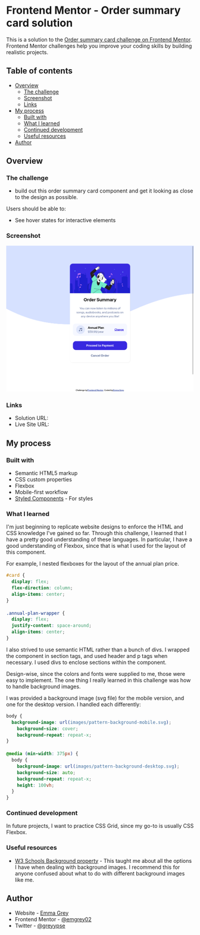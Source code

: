 # Frontend Mentor - Order summary card solution

This is a solution to the [Order summary card challenge on Frontend Mentor](https://www.frontendmentor.io/challenges/order-summary-component-QlPmajDUj). Frontend Mentor challenges help you improve your coding skills by building realistic projects. 

## Table of contents

- [Overview](#overview)
  - [The challenge](#the-challenge)
  - [Screenshot](#screenshot)
  - [Links](#links)
- [My process](#my-process)
  - [Built with](#built-with)
  - [What I learned](#what-i-learned)
  - [Continued development](#continued-development)
  - [Useful resources](#useful-resources)
- [Author](#author)

## Overview

### The challenge

- build out this order summary card component and get it looking as close to the design as possible.

Users should be able to:

- See hover states for interactive elements

### Screenshot

![](images/order-component-screenshot.png)

### Links

- Solution URL: [](https://github.com/emgrey02/order-summary-component)
- Live Site URL: [](https://emgrey02.github.io/order-summary-component)

## My process

### Built with

- Semantic HTML5 markup
- CSS custom properties
- Flexbox
- Mobile-first workflow
- [Styled Components](https://styled-components.com/) - For styles


### What I learned

I'm just beginning to replicate website designs to enforce the HTML and CSS knowledge I've gained so far. Through this challenge, I learned that I have a pretty good understanding of these languages. 
In particular, I have a good understanding of Flexbox, since that is what I used for the layout of this component. 

For example, I nested flexboxes for the layout of the annual plan price.

```css
#card {
  display: flex;
  flex-direction: column;
  align-items: center;
}

.annual-plan-wrapper {
  display: flex;
  justify-content: space-around;
  align-items: center;
}
```
I also strived to use semantic HTML rather than a bunch of divs. I wrapped the component in section tags, and used header and p tags when necessary. I used divs to enclose sections within the component.

Design-wise, since the colors and fonts were supplied to me, those were easy to implement. The one thing I really learned in this challenge was how to handle background images. 

I was provided a background image (svg file) for the mobile version, and one for the desktop version. I handled each differently:

```css
body {
  background-image: url(images/pattern-background-mobile.svg);
    background-size: cover;
    background-repeat: repeat-x;
}

@media (min-width: 375px) {
  body {
    background-image: url(images/pattern-background-desktop.svg);
    background-size: auto;
    background-repeat: repeat-x;
    height: 100vh;
  }
}
```


### Continued development

In future projects, I want to practice CSS Grid, since my go-to is usually CSS Flexbox. 

### Useful resources

- [W3 Schools Background property](https://www.w3schools.com/cssref/pr_background-image.asp) - This taught me about all the options I have when dealing with background images. I recommend this for anyone confused about what to do with different background images like me.

## Author

- Website - [Emma Grey](https://emgrey02.github.io)
- Frontend Mentor - [@emgrey02](https://www.frontendmentor.io/profile/emgrey02)
- Twitter - [@greyypse](https://www.twitter.com/greyypse)
